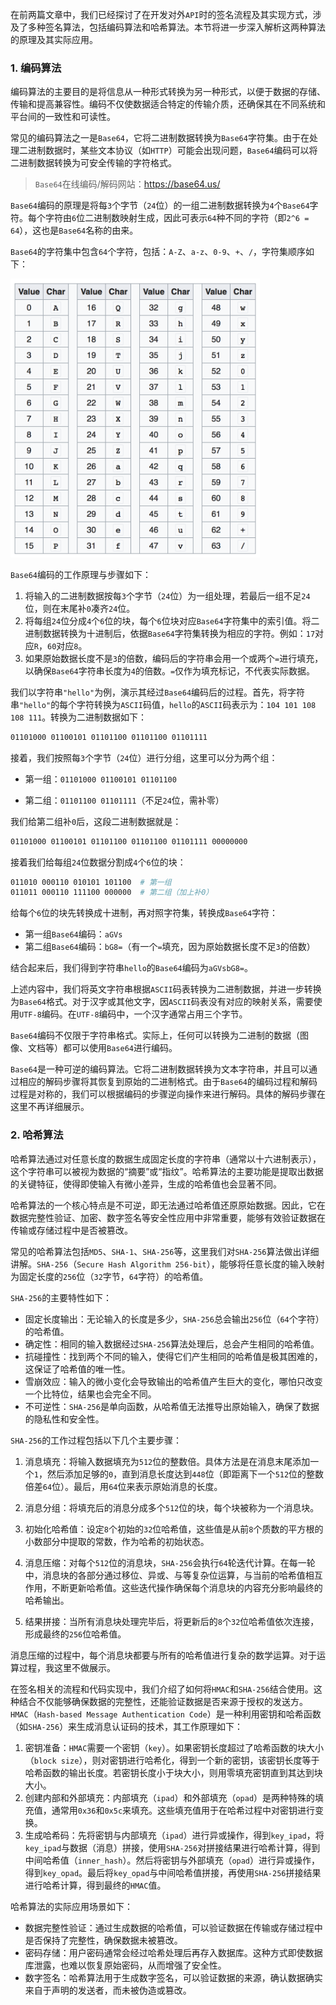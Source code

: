 在前两篇文章中，我们已经探讨了在开发对外`API`时的签名流程及其实现方式，涉及了多种签名算法，包括编码算法和哈希算法。本节将进一步深入解析这两种算法的原理及其实际应用。

### 1. 编码算法

编码算法的主要目的是将信息从一种形式转换为另一种形式，以便于数据的存储、传输和提高兼容性。编码不仅使数据适合特定的传输介质，还确保其在不同系统和平台间的一致性和可读性。

常见的编码算法之一是`Base64`，它将二进制数据转换为`Base64`字符集。由于在处理二进制数据时，某些文本协议（如`HTTP`）可能会出现问题，`Base64`编码可以将二进制数据转换为可安全传输的字符格式。

> `Base64`在线编码/解码网站：https://base64.us/

`Base64`编码的原理是将每`3`个字节（`24`位）的一组二进制数据转换为`4`个`Base64`字符。每个字符由`6`位二进制数映射生成，因此可表示`64`种不同的字符（即`2^6 = 64`），这也是`Base64`名称的由来。

`Base64`的字符集中包含`64`个字符，包括：`A-Z`、`a-z`、`0-9`、`+`、`/`，字符集顺序如下：

<img src="image/20181009100558468.png" alt="img" style="zoom:47%;" />

`Base64`编码的工作原理与步骤如下：

1. 将输入的二进制数据按每`3`个字节（`24`位）为一组处理，若最后一组不足`24`位，则在末尾补`0`凑齐`24`位。
2. 将每组`24`位分成`4`个`6`位的块，每个`6`位块对应`Base64`字符集中的索引值。将二进制数据转换为十进制后，依据`Base64`字符集转换为相应的字符。例如：`17`对应`R`，`60`对应`8`。
3. 如果原始数据长度不是`3`的倍数，编码后的字符串会用一个或两个`=`进行填充，以确保`Base64`字符串长度为`4`的倍数。`=`仅作为填充标记，不代表实际数据。

我们以字符串`"hello"`为例，演示其经过`Base64`编码后的过程。首先，将字符串`"hello"`的每个字符转换为`ASCII`码值，`hello`的`ASCII`码表示为：`104 101 108 108 111`。转换为二进制数据如下：

```sh
01101000 01100101 01101100 01101100 01101111
```

接着，我们按照每`3`个字节（`24`位）进行分组，这里可以分为两个组：

- 第一组：`01101000 01100101 01101100`

- 第二组：`01101100 01101111`（不足`24`位，需补零）

我们给第二组补`0`后，这段二进制数据就是：

```sh
01101000 01100101 01101100 01101100 01101111 00000000
```

接着我们给每组`24`位数据分割成`4`个`6`位的块：

```sh
011010 000110 010101 101100  # 第一组
011011 000110 111100 000000  # 第二组（加上补0）
```

给每个`6`位的块先转换成十进制，再对照字符集，转换成`Base64`字符：

- 第一组`Base64`编码：`aGVs`
- 第二组`Base64`编码：`bG8=`（有一个`=`填充，因为原始数据长度不足`3`的倍数）

结合起来后，我们得到字符串`hello`的`Base64`编码为`aGVsbG8=`。

上述内容中，我们将英文字符串根据`ASCII`码表转换为二进制数据，并进一步转换为`Base64`格式。对于汉字或其他文字，因`ASCII`码表没有对应的映射关系，需要使用`UTF-8`编码。在`UTF-8`编码中，一个汉字通常占用三个字节。

`Base64`编码不仅限于字符串格式。实际上，任何可以转换为二进制的数据（图像、文档等）都可以使用`Base64`进行编码。

`Base64`是一种可逆的编码算法。它将二进制数据转换为文本字符串，并且可以通过相应的解码步骤将其恢复到原始的二进制格式。由于`Base64`的编码过程和解码过程是对称的，我们可以根据编码的步骤逆向操作来进行解码。具体的解码步骤在这里不再详细展示。

### 2. 哈希算法

哈希算法通过对任意长度的数据生成固定长度的字符串（通常以十六进制表示），这个字符串可以被视为数据的“摘要”或“指纹”。哈希算法的主要功能是提取出数据的关键特征，使得即使输入有微小差异，生成的哈希值也会显著不同。

哈希算法的一个核心特点是不可逆，即无法通过哈希值还原原始数据。因此，它在数据完整性验证、加密、数字签名等安全性应用中非常重要，能够有效验证数据在传输或存储过程中是否被篡改。

常见的哈希算法包括`MD5`、`SHA-1`、`SHA-256`等，这里我们对`SHA-256`算法做出详细讲解。`SHA-256`（`Secure Hash Algorithm 256-bit`），能够将任意长度的输入映射为固定长度的`256`位（`32`字节，`64`字符）的哈希值。

`SHA-256`的主要特性如下：

- 固定长度输出：无论输入的长度是多少，`SHA-256`总会输出`256`位（`64`个字符）的哈希值。
- 确定性：相同的输入数据经过`SHA-256`算法处理后，总会产生相同的哈希值。
- 抗碰撞性：找到两个不同的输入，使得它们产生相同的哈希值是极其困难的，这保证了哈希值的唯一性。
- 雪崩效应：输入的微小变化会导致输出的哈希值产生巨大的变化，哪怕只改变一个比特位，结果也会完全不同。
- 不可逆性：`SHA-256`是单向函数，从哈希值无法推导出原始输入，确保了数据的隐私性和安全性。

`SHA-256`的工作过程包括以下几个主要步骤：

1. 消息填充：将输入数据填充为`512`位的整数倍。具体方法是在消息末尾添加一个`1`，然后添加足够的`0`，直到消息长度达到`448`位（即距离下一个`512`位的整数倍差`64`位）。最后，用`64`位来表示原始消息的长度。
2. 消息分组：将填充后的消息分成多个`512`位的块，每个块被称为一个消息块。

3. 初始化哈希值：设定`8`个初始的`32`位哈希值，这些值是从前`8`个质数的平方根的小数部分中提取的常数，作为哈希的初始状态。

4. 消息压缩：对每个`512`位的消息块，`SHA-256`会执行`64`轮迭代计算。在每一轮中，消息块的各部分通过移位、异或、与等复杂位运算，与当前的哈希值相互作用，不断更新哈希值。这些迭代操作确保每个消息块的内容充分影响最终的哈希输出。

5. 结果拼接：当所有消息块处理完毕后，将更新后的`8`个`32`位哈希值依次连接，形成最终的`256`位哈希值。

消息压缩的过程中，每个消息块都要与所有的哈希值进行复杂的数学运算。对于运算过程，我这里不做展示。

在签名相关的流程和代码实现中，我们介绍了如何将`HMAC`和`SHA-256`结合使用。这种结合不仅能够确保数据的完整性，还能验证数据是否来源于授权的发送方。`HMAC`（`Hash-based Message Authentication Code`）是一种利用密钥和哈希函数（如`SHA-256`）来生成消息认证码的技术，其工作原理如下：

1. 密钥准备：`HMAC`需要一个密钥（`key`）。如果密钥长度超过了哈希函数的块大小（`block size`），则对密钥进行哈希化，得到一个新的密钥，该密钥长度等于哈希函数的输出长度。若密钥长度小于块大小，则用零填充密钥直到其达到块大小。
2. 创建内部和外部填充：内部填充（`ipad`）和外部填充（`opad`）是两种特殊的填充值，通常用`0x36`和`0x5c`来填充。这些填充值用于在哈希过程中对密钥进行变换。
3. 生成哈希码：先将密钥与内部填充（`ipad`）进行异或操作，得到`key_ipad`，将`key_ipad`与数据（消息）拼接，使用`SHA-256`对拼接结果进行哈希计算，得到中间哈希值（`inner_hash`）。然后将密钥与外部填充（`opad`）进行异或操作，得到`key_opad`。最后将`key_opad`与中间哈希值拼接，再使用`SHA-256`拼接结果进行哈希计算，得到最终的`HMAC`值。

哈希算法的实际应用场景如下：

- 数据完整性验证：通过生成数据的哈希值，可以验证数据在传输或存储过程中是否保持了完整性，确保数据未被篡改。
- 密码存储：用户密码通常会经过哈希处理后再存入数据库。这种方式即使数据库泄露，也难以恢复原始密码，从而增强了安全性。
- 数字签名：哈希算法用于生成数字签名，可以验证数据的来源，确认数据确实来自于声明的发送者，而未被伪造或篡改。

